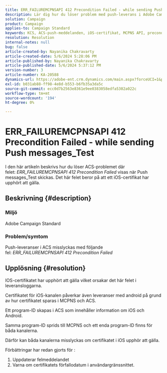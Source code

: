 ```yaml
---
title: ERR_FAILUREMCPNSAPI 412 Precondition Failed - while sending Push messages_Test
description: Lär dig hur du löser problem med push-leverans i Adobe Campaign Standard (ACS) med felet ERR_FAILUREMCPNSAPI 412 Precondition misslyckades.
solution: Campaign
product: Campaign
applies-to: Campaign Standard
keywords: KCS, ACS-push-meddelanden, iOS-certifikat, MCPNS API, precondition misslyckades
resolution: Resolution
internal-notes: null
bug: false
article-created-by: Nayanika Chakravarty
article-created-date: 5/6/2024 5:28:06 PM
article-published-by: Nayanika Chakravarty
article-published-date: 5/6/2024 5:37:12 PM
version-number: 3
article-number: KA-20588
dynamics-url: https://adobe-ent.crm.dynamics.com/main.aspx?forceUCI=1&pagetype=entityrecord&etn=knowledgearticle&id=b02361f9-cd0b-ef11-9f8a-6045bd0065b6
exl-id: b031ab88-ff98-4e8d-b553-b6fb35a3da5c
source-git-commit: ecc0d7b2563e8361e9ee0383058edfa5302a022c
workflow-type: tm+mt
source-wordcount: '194'
ht-degree: 0%

---
```


# ERR_FAILUREMCPNSAPI 412 Precondition Failed - while sending Push messages_Test


I den här artikeln beskrivs hur du löser ACS-problemet där felet: *ERR_FAILUREMCPNSAPI 412 Precondition Failed* visas när Push messages_Test skickas. Det här felet beror på att ett iOS-certifikat har upphört att gälla.

## Beskrivning {#description}


### Miljö

Adobe Campaign Standard

### Problem/symtom

Push-leveranser i ACS misslyckas med följande fel: *ERR_FAILUREMCPNSAPI 412 Precondition Failed*


## Upplösning {#resolution}


IOS-certifikatet har upphört att gälla vilket orsakar det här felet i leveransloggarna.

Certifikatet för iOS-kanalen påverkar även leveranser med android på grund av hur certifikatet sparas i MCPNS och ACS.

Ett program-ID skapas i ACS som innehåller information om iOS och Android.

Samma program-ID sprids till MCPNS och ett enda program-ID finns för båda kanalerna.

Därför kan båda kanalerna misslyckas om certifikatet i iOS upphör att gälla.

Förbättringar har redan gjorts för :

1. Uppdaterar felmeddelandet
2. Varna om certifikatets förfallodatum i användargränssnittet.
